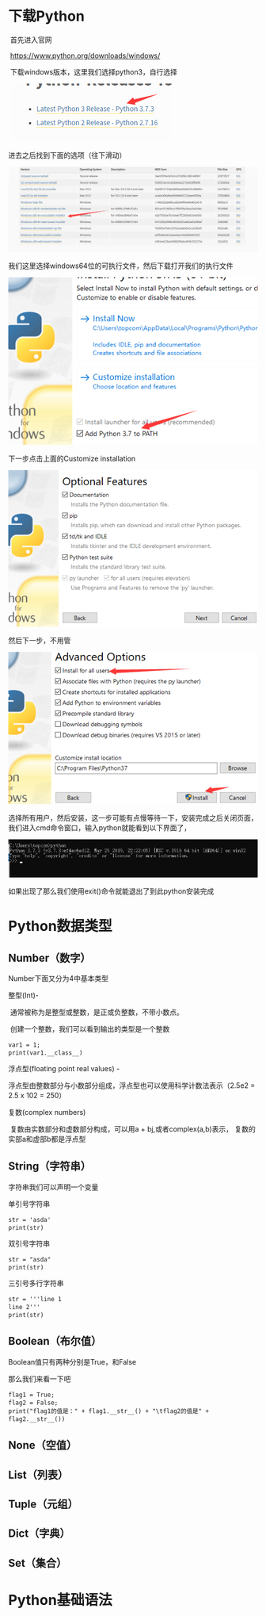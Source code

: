 # 下载Python

​	首先进入官网

​	<https://www.python.org/downloads/windows/> 

​	下载windows版本，这里我们选择python3，自行选择

​	![](img\windows下载1.png)

进去之后找到下面的选项（往下滑动）

![](img\windows下载2.png)

我们这里选择windows64位的可执行文件，然后下载打开我们的执行文件

![](img\python安装1.png)

下一步点击上面的Customize installation

![](img\python安装2.png)

然后下一步，不用管

![](img\python安装3.png)

选择所有用户，然后安装，这一步可能有点慢等待一下，安装完成之后关闭页面，我们进入cmd命令窗口，输入python就能看到以下界面了，

![](img\python安装4.png)

如果出现了那么我们使用exit()命令就能退出了到此python安装完成

# Python数据类型

## Number（数字）

Number下面又分为4中基本类型

整型(Int)-

​	通常被称为是整型或整数，是正或负整数，不带小数点。

​	创建一个整数，我们可以看到输出的类型是一个整数

```
var1 = 1;
print(var1.__class__)
```

浮点型(floating point real values) -

​	浮点型由整数部分与小数部分组成，浮点型也可以使用科学计数法表示（2.5e2 = 2.5 x 102 = 250）

复数(complex numbers)

​	 复数由实数部分和虚数部分构成，可以用a + bj,或者complex(a,b)表示， 复数的实部a和虚部b都是浮点型

## String（字符串）

字符串我们可以声明一个变量

单引号字符串

```
str = 'asda'
print(str)
```

双引号字符串

```
str = "asda"
print(str)
```

三引号多行字符串

```
str = '''line 1
line 2'''
print(str)
```

## Boolean（布尔值）

Boolean值只有两种分别是True，和False

那么我们来看一下吧

```
flag1 = True;
flag2 = False;
print("flag1的值是：" + flag1.__str__() + "\tflag2的值是" + flag2.__str__())
```

## None（空值）

## List（列表）

## Tuple（元组）

## Dict（字典）

## Set（集合）

# Python基础语法